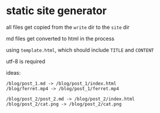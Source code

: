 # static site generator

all files get copied from the `write` dir to the `site` dir

md files get converted to html in the process

using `template.html`, which should include `TITLE` and `CONTENT`

utf-8 is required


ideas:
```
/blog/post_1.md -> /blog/post_1/index.html
/blog/ferret.mp4 -> /blog/post_1/ferret.mp4

/blog/post_2/post_2.md -> /blog/post_2/index.html
/blog/post_2/cat.png -> /blog/post_2/cat.png
```
